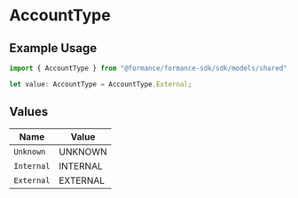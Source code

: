 # AccountType

## Example Usage

```typescript
import { AccountType } from "@formance/formance-sdk/sdk/models/shared";

let value: AccountType = AccountType.External;
```

## Values

| Name       | Value      |
| ---------- | ---------- |
| `Unknown`  | UNKNOWN    |
| `Internal` | INTERNAL   |
| `External` | EXTERNAL   |